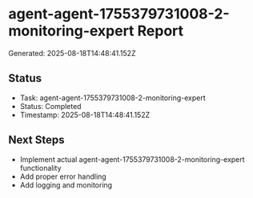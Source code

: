 # agent-agent-1755379731008-2-monitoring-expert Report

Generated: 2025-08-18T14:48:41.152Z

## Status
- Task: agent-agent-1755379731008-2-monitoring-expert
- Status: Completed
- Timestamp: 2025-08-18T14:48:41.152Z

## Next Steps
- Implement actual agent-agent-1755379731008-2-monitoring-expert functionality
- Add proper error handling
- Add logging and monitoring

